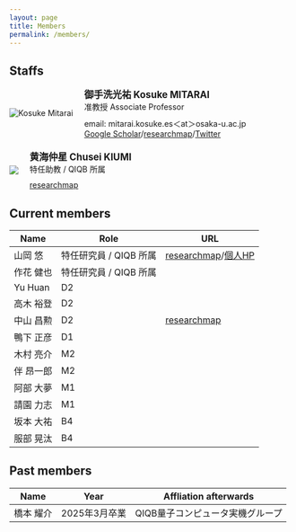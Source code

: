 ```yaml
---
layout: page
title: Members
permalink: /members/
---
```


<style>
.member-container {
  display: flex;
  align-items: center;
  margin-bottom: 20px; /* Adjust margin as needed */
}

.member-portrait img {
  max-width: 120px;
  margin-right: 20px; /* Add spacing between portrait and info */
}

.member-info {
  display: flex;
  flex-direction: column;
  flex-grow: 1;
  align-items: flex-start; /* Align items at the top */
}
.member-name {
  font-weight: bold;
  font-size: 1.2em;
  margin: 0; /* Reset margin to remove extra space */
}

.member-position {
  margin: 0 0 10px; /* Add some spacing below the position */
}

.member-link {
  margin: 0; /* Reset margin for the link */
}
</style>

## Staffs

<div class="member-container">
  <div class="member-portrait">
    <img src="{{ site.baseurl }}/assets/images/KosukeMitarai.jpg" alt="Kosuke Mitarai" class="member-portrait">
  </div>
  <div class="member-info">
    <div class="member-name">御手洗光祐 Kosuke MITARAI</div>
    <div class="member-position">准教授 Associate Professor</div>
    <div class="member-link">email: mitarai.kosuke.es＜at＞osaka-u.ac.jp</div>
    <div class="member-link"><a href="https://scholar.google.com/citations?user=TfsGcnMAAAAJ">Google Scholar</a>/<a href="https://researchmap.jp/kosuke-mitarai">researchmap</a>/<a href="https://twitter.com/kosuke_mitarai">Twitter</a></div>
  </div>
</div>

<div class="member-container">
  <div class="member-portrait">
    <!-- Replace the image source with the actual path to the new member's portrait -->
    <img src="{{ site.baseurl }}/assets/images/ChuseiKiumi.jpg" class="member-portrait">
  </div>
  <div class="member-info">
    <div class="member-name">黄海仲星 Chusei KIUMI</div>
    <div class="member-position">特任助教 / QIQB 所属</div>
    <!-- Optionally, add links to Google Scholar, researchmap, Twitter, or any other profiles -->
    <div class="member-link"><a href="https://researchmap.jp/kiumi">researchmap</a></div>
  </div>
</div>

## Current members

| Name            | Role | URL                                        |
|-----------------|------|--------------------------------------------|
| 山岡 悠          | 特任研究員 / QIQB 所属 |  [researchmap](https://researchmap.jp/yu-yamaoka)/[個人HP](https://sites.google.com/view/yu-yamaoka)|
| 作花 健也        | 特任研究員 / QIQB 所属 |  |
| Yu Huan         | D2   |                                            |
| 高木 裕登       | D2   |                                            |
| 中山 昌勲       | D2   | [researchmap](https://researchmap.jp/qml_penguin) |
| 鴨下 正彦       | D1   |  |
| 木村 亮介       | M2   |                                            |
| 伴 昂一郎       | M2   |                                            |
| 阿部 大夢       | M1   |                                            |
| 請園 力志       | M1   |                                            |
| 坂本 大祐       | B4   |                                            |
| 服部 晃汰       | B4   |                                            |


## Past members

| Name            | Year | Affliation afterwards                                |
|-----------------|------|--------------------------------------------|
| 橋本 耀介       | 2025年3月卒業  |  QIQB量子コンピュータ実機グループ              |


